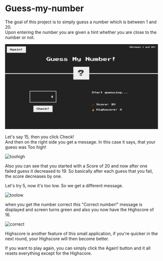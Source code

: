 # Guess-my-number

The goal of this project is to simply guess a number which is between 1 and 20. <br>
Upon entering the number you are given a hint whether you are close to the number or not.

![webpage](webpage.png)

Let's say 15, then you click Check!<br>
And then on the right side you get a message. In this case it says, that your guess was Too high!

![toohigh](https://github.com/apekkshaa/Guess-my-number/blob/main/images/toohigh.png)

Also you can see that you started with a Score of 20 and now after one failed guess it decreased to 19.
So basically after each guess that you fail, the score decreases by one.

Let's try 5, now it's too low. So we get a different message.

![toolow](https://github.com/apekkshaa/Guess-my-number/blob/main/images/toolow.png)

when you get the number correct this "Correct number!" message is displayed and screen turns green
and also you now have the Highscore of 16.

![correct](https://github.com/apekkshaa/Guess-my-number/blob/main/images/correctanswer.png)

Highscore is another feature of this small application, if you're quicker in the next round,
your Highscore will then become better.<br>

If you want to play again, you can simply click the Again! button and it all resets everything except for the Highscore.

